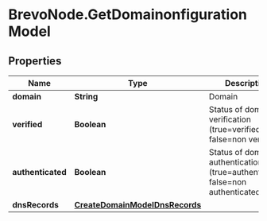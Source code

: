 # BrevoNode.GetDomainonfigurationModel

## Properties
Name | Type | Description | Notes
------------ | ------------- | ------------- | -------------
**domain** | **String** | Domain | 
**verified** | **Boolean** | Status of domain verification (true=verified, false=non verified) | 
**authenticated** | **Boolean** | Status of domain authentication (true=authenticated, false=non authenticated) | 
**dnsRecords** | [**CreateDomainModelDnsRecords**](CreateDomainModelDnsRecords.md) |  | 


